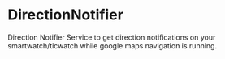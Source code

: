 # DirectionNotifier
Direction Notifier Service to get direction notifications on your smartwatch/ticwatch while google maps navigation is running.
